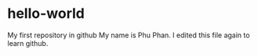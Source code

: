 # hello-world
My first repository in github
My name is Phu Phan.  I edited this file again to learn github.
